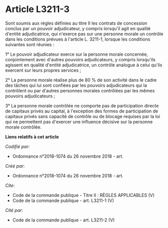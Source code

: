 # Article L3211-3

Sont soumis aux règles définies au titre II les contrats de concession conclus par un pouvoir adjudicateur, y compris
lorsqu'il agit en qualité d'entité adjudicatrice, qui n'exerce pas sur une personne morale un contrôle dans les conditions
prévues à l'article L. 3211-1, lorsque les conditions suivantes sont réunies : 

1° Le pouvoir adjudicateur exerce sur la personne morale concernée, conjointement avec d'autres pouvoirs adjudicateurs, y
compris lorsqu'ils agissent en qualité d'entité adjudicatrice, un contrôle analogue à celui qu'ils exercent sur leurs propres
services ; 

2° La personne morale réalise plus de 80 % de son activité dans le cadre des tâches qui lui sont confiées par les pouvoirs
adjudicateurs qui la contrôlent ou par d'autres personnes morales contrôlées par les mêmes pouvoirs adjudicateurs ; 

3° La personne morale contrôlée ne comporte pas de participation directe de capitaux privés au capital, à l'exception des
formes de participation de capitaux privés sans capacité de contrôle ou de blocage requises par la loi qui ne permettent pas
d'exercer une influence décisive sur la personne morale contrôlée.

**Liens relatifs à cet article**

_Codifié par_:

  - Ordonnance n°2018-1074 du 26 novembre 2018 - art.

_Créé par_:

  - Ordonnance n°2018-1074 du 26 novembre 2018 - art.

_Cite_:

  - Code de la commande publique -  Titre II : RÈGLES APPLICABLES (V)
  - Code de la commande publique - art. L3211-1 (V)

_Cité par_:

  - Code de la commande publique - art. L3211-2 (V)
